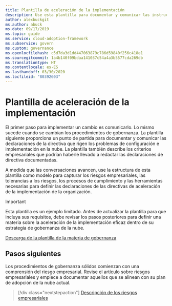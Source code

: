 ```yaml
---
title: Plantilla de aceleración de la implementación
description: Use esta plantilla para documentar y comunicar las instrucciones de la directiva para gobernar problemas de configuración e implementación en la nube.
author: alexbuckgit
ms.author: abuck
ms.date: 09/17/2019
ms.topic: guide
ms.service: cloud-adoption-framework
ms.subservice: govern
ms.custom: governance
ms.openlocfilehash: c5d7da3d1dd447063879c786d59840f256c418e1
ms.sourcegitcommit: 1a4b140f09bdaa141037c54a4a3b5577cda269db
ms.translationtype: HT
ms.contentlocale: es-ES
ms.lasthandoff: 03/30/2020
ms.locfileid: "80392603"
---
```

# <a name="deployment-acceleration-template"></a>Plantilla de aceleración de la implementación

El primer paso para implementar un cambio es comunicarlo. Lo mismo sucede cuando se cambian los procedimientos de gobernanza. La plantilla siguiente proporciona un punto de partida para documentar y comunicar las declaraciones de la directiva que rigen los problemas de configuración e implementación en la nube. La plantilla también describe los criterios empresariales que podrían haberle llevado a redactar las declaraciones de directiva documentadas.

A medida que las conversaciones avancen, use la estructura de esta plantilla como modelo para capturar los riesgos empresariales, las tolerancias a los riesgos, los procesos de cumplimiento y las herramientas necesarias para definir las declaraciones de las directivas de aceleración de la implementación de la organización.

> [!IMPORTANT]
> Esta plantilla es un ejemplo limitado. Antes de actualizar la plantilla para que incluya sus requisitos, debe revisar los pasos posteriores para definir una materia sobre la aceleración de la implementación eficaz dentro de su estrategia de gobernanza de la nube.

[Descarga de la plantilla de la materia de gobernanza](https://archcenter.blob.core.windows.net/cdn/fusion/governance/Deployment%20Acceleration%20Discipline%20Template.docx)

## <a name="next-steps"></a>Pasos siguientes

Los procedimientos de gobernanza sólidos comienzan con una comprensión del riesgo empresarial. Revise el artículo sobre riesgos empresariales y empiece a documentar aquellos que se alinean con su plan de adopción de la nube actual.

> [!div class="nextstepaction"]
> [Descripción de los riesgos empresariales](./business-risks.md)
